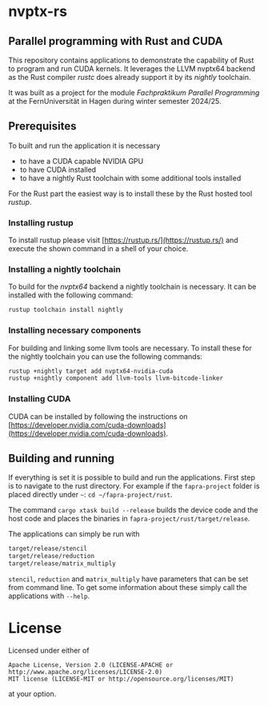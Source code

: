 # nvptx-rs

## Parallel programming with Rust and CUDA
This repository contains applications to demonstrate the capability of 
Rust to program and run CUDA kernels. It leverages the LLVM nvptx64 backend 
as the Rust compiler *rustc* does already support it by its *nightly* toolchain.

It was built as a project for the module *Fachpraktikum Parallel Programming* 
at the FernUniversität in Hagen during winter semester 2024/25. 

## Prerequisites
To built and run the application it is necessary
- to have a CUDA capable NVIDIA GPU
- to have CUDA installed
- to have a nightly Rust toolchain with some additional tools installed

For the Rust part the easiest way is to install these by the Rust hosted tool *rustup*.

### Installing rustup
To install rustup please visit [https://rustup.rs/](https://rustup.rs/) and 
execute the shown command in a shell of your choice.

### Installing a nightly toolchain
To build for the *nvptx64* backend a nightly toolchain is necessary. It can
be installed with the following command:

```bash
rustup toolchain install nightly
```

### Installing necessary components
For building and linking some llvm tools are necessary. To install these for the
nightly toolchain you can use the following commands:
```bash
rustup +nightly target add nvptx64-nvidia-cuda
rustup +nightly component add llvm-tools llvm-bitcode-linker
```

### Installing CUDA
CUDA can be installed by following the instructions on [https://developer.nvidia.com/cuda-downloads](https://developer.nvidia.com/cuda-downloads). 

## Building and running 
If everything is set it is possible to build and run the applications.
First step is to navigate to the rust directory. For example if the `fapra-project` 
folder is placed directly under `~`: `cd ~/fapra-project/rust`.

The command `cargo xtask build --release` builds the device code and the host
code and places the binaries in `fapra-project/rust/target/release`.

The applications can simply be run with
```bash
target/release/stencil
target/release/reduction
target/release/matrix_multiply
```

`stencil`, `reduction` and `matrix_multiply` have parameters that can be set from command line.
To get some information about these simply call the applications with `--help`.

# License
Licensed under either of

    Apache License, Version 2.0 (LICENSE-APACHE or http://www.apache.org/licenses/LICENSE-2.0)
    MIT license (LICENSE-MIT or http://opensource.org/licenses/MIT)

at your option.




